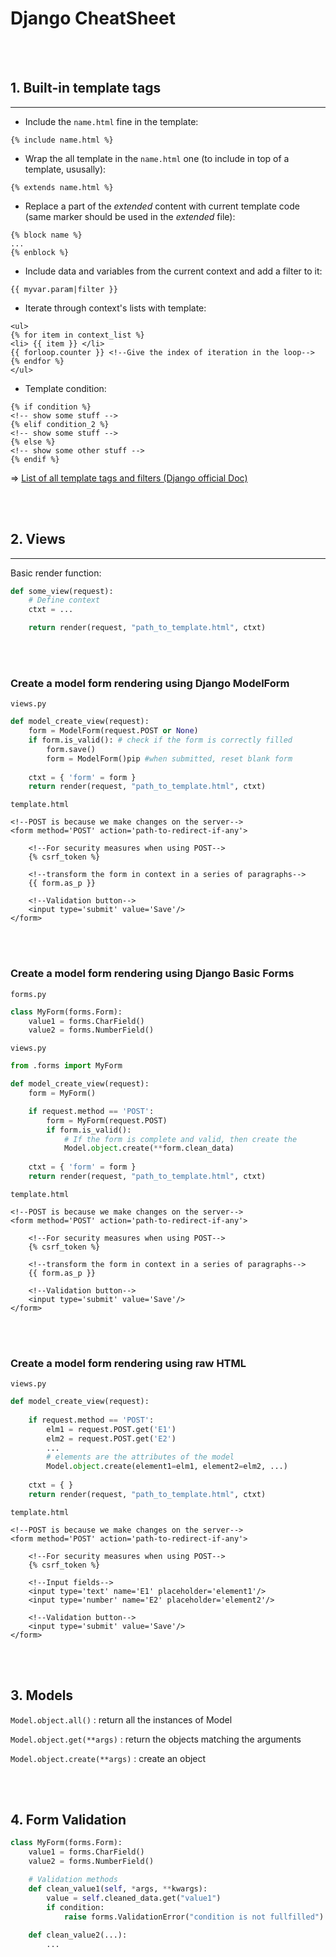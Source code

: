# **Django CheatSheet** 

<br></br>

## 1. Built-in template tags
---
- Include the `name.html` fine in the template:
```django
{% include name.html %}
```

- Wrap the all template in the `name.html` one (to include in top of a template, ususally):
```django
{% extends name.html %}
```

- Replace a part of the *extended* content with current template code (same marker should be used in the *extended* file):
```django
{% block name %}
...
{% enblock %}
```

- Include data and variables from the current context and add a filter to it:
```django
{{ myvar.param|filter }}
```

- Iterate through context's lists with template:
```django
<ul> 
{% for item in context_list %}
<li> {{ item }} </li> 
{{ forloop.counter }} <!--Give the index of iteration in the loop-->
{% endfor %}
</ul>
```

- Template condition:
```django
{% if condition %}
<!-- show some stuff -->
{% elif condition_2 %}
<!-- show some stuff -->
{% else %}
<!-- show some other stuff -->
{% endif %}
```

=> <a href="https://docs.djangoproject.com/en/3.1/ref/templates/builtins/">List of all template tags and filters (Django official Doc)</a>

<br></br>

## 2. Views 
***
Basic render function:
```py
def some_view(request):
	# Define context
	ctxt = ...

	return render(request, "path_to_template.html", ctxt)
```
<br></br>

### Create a model form rendering using Django ModelForm

`views.py`
```py
def model_create_view(request):
	form = ModelForm(request.POST or None)
	if form.is_valid(): # check if the form is correctly filled
		form.save()
		form = ModelForm()pip #when submitted, reset blank form
	
	ctxt = { 'form' = form }
	return render(request, "path_to_template.html", ctxt)
```

`template.html`
```django
<!--POST is because we make changes on the server-->
<form method='POST' action='path-to-redirect-if-any'>
	
	<!--For security measures when using POST-->
	{% csrf_token %} 

	<!--transform the form in context in a series of paragraphs-->
	{{ form.as_p }} 
	
	<!--Validation button-->
	<input type='submit' value='Save'/>
</form>
```
<br></br>

### Create a model form rendering using Django Basic Forms

`forms.py`
```py
class MyForm(forms.Form):
	value1 = forms.CharField()
	value2 = forms.NumberField()
```

`views.py`
```py
from .forms import MyForm

def model_create_view(request):
	form = MyForm()

	if request.method == 'POST':
		form = MyForm(request.POST)
		if form.is_valid():
			# If the form is complete and valid, then create the 
			Model.object.create(**form.clean_data)
	
	ctxt = { 'form' = form }
	return render(request, "path_to_template.html", ctxt)
```

`template.html`
```django
<!--POST is because we make changes on the server-->
<form method='POST' action='path-to-redirect-if-any'>
	
	<!--For security measures when using POST-->
	{% csrf_token %} 

	<!--transform the form in context in a series of paragraphs-->
	{{ form.as_p }} 
	
	<!--Validation button-->
	<input type='submit' value='Save'/>
</form>
```
<br></br>

### Create a model form rendering using raw HTML

`views.py`
```py
def model_create_view(request):
	
	if request.method == 'POST':
		elm1 = request.POST.get('E1')
		elm2 = request.POST.get('E2')
		...
		# elements are the attributes of the model
		Model.object.create(element1=elm1, element2=elm2, ...) 
	
	ctxt = { }
	return render(request, "path_to_template.html", ctxt)
```
`template.html`
```django
<!--POST is because we make changes on the server-->
<form method='POST' action='path-to-redirect-if-any'>
	
	<!--For security measures when using POST-->
	{% csrf_token %} 

	<!--Input fields-->
	<input type='text' name='E1' placeholder='element1'/>
	<input type='number' name='E2' placeholder='element2'/>
	
	<!--Validation button-->
	<input type='submit' value='Save'/>
</form>
```

<br></br>

## 3. Models
`Model.object.all()` : return all the instances of Model

`Model.object.get(**args)` : return the objects matching the arguments

`Model.object.create(**args)` : create an object

<br></br>
## 4. Form Validation

```py
class MyForm(forms.Form):
	value1 = forms.CharField()
	value2 = forms.NumberField()

	# Validation methods
	def clean_value1(self, *args, **kwargs):
		value = self.cleaned_data.get("value1")
		if condition:
			raise forms.ValidationError("condition is not fullfilled")
	
	def clean_value2(...):
		...
	
```
